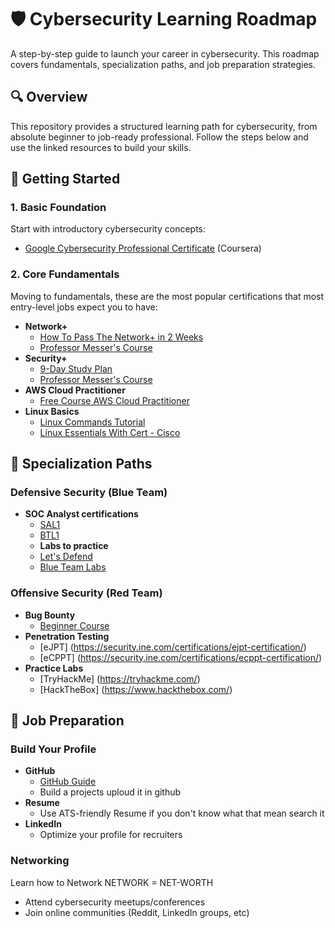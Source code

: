 # 🛡️ Cybersecurity Learning Roadmap

A step-by-step guide to launch your career in cybersecurity. This roadmap covers fundamentals, specialization paths, and job preparation strategies.

## 🔍 Overview
This repository provides a structured learning path for cybersecurity, from absolute beginner to job-ready professional. Follow the steps below and use the linked resources to build your skills.

## 🚀 Getting Started

### 1. Basic Foundation
Start with introductory cybersecurity concepts:
- [Google Cybersecurity Professional Certificate](https://www.coursera.org/professional-certificates/google-cybersecurity) (Coursera)

### 2. Core Fundamentals
Moving to fundamentals, these are the most popular certifications that most entry-level jobs expect you to have:
- **Network+**  
  - [How To Pass The Network+ in 2 Weeks](https://youtu.be/o04hkZL2H7I?feature=shared)  
  - [Professor Messer's Course](https://www.youtube.com/@professormesser)
- **Security+**  
  - [9-Day Study Plan](YouTube-link)  
  - [Professor Messer's Course](https://www.youtube.com/@professormesser)
- **AWS Cloud Practitioner**  
  - [Free Course AWS Cloud Practitioner](https://youtu.be/NhDYbskXRgc?feature=shared)  
- **Linux Basics**  
  - [Linux Commands Tutorial](https://www.youtube.com/watch?v=lvSoxOMg5_c&list=PLT98CRl2KxKHaKA9-4_I38sLzK134p4GJ)  
  - [Linux Essentials With Cert - Cisco](https://www.netacad.com/courses/linux-essentials?courseLang=en-US)

## 🎯 Specialization Paths

### Defensive Security (Blue Team)
- **SOC Analyst certifications**  
  - [SAL1](https://tryhackme.com/certification/security-analyst-level-1)
  - [BTL1](https://www.securityblue.team/certifications/blue-team-level-1)
  - **Labs to practice**  
  - [Let's Defend](https://app.letsdefend.io/path/soc-analyst-learning-path)
  - [Blue Team Labs](https://blueteamlabs.online/#)

### Offensive Security (Red Team)
- **Bug Bounty**  
  - [Beginner Course](https://youtu.be/wMO_My5gsDI?feature=shared)
- **Penetration Testing**  
  - [eJPT] (https://security.ine.com/certifications/ejpt-certification/)  
  - [eCPPT] (https://security.ine.com/certifications/ecppt-certification/)
- **Practice Labs**  
  - [TryHackMe] (https://tryhackme.com/) 
  - [HackTheBox] (https://www.hackthebox.com/)

## 💼 Job Preparation

### Build Your Profile
- **GitHub**  
  - [GitHub Guide](https://guides.github.com/)  
  - Build a projects uploud it in github
- **Resume**  
  - Use ATS-friendly Resume if you don't know what that mean search it
- **LinkedIn**  
  - Optimize your profile for recruiters

### Networking
Learn how to Network NETWORK = NET-WORTH
- Attend cybersecurity meetups/conferences
- Join online communities (Reddit, LinkedIn groups, etc)

